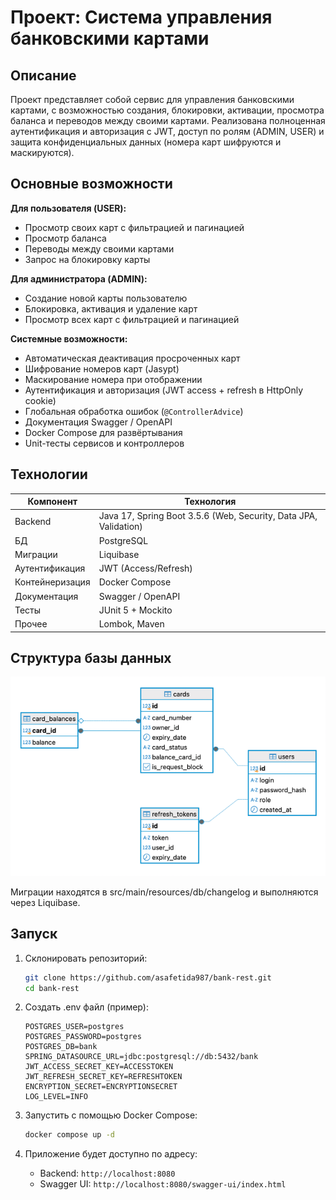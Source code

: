# Проект: Система управления банковскими картами

## Описание

Проект представляет собой сервис для управления банковскими картами, с возможностью создания, блокировки, активации, просмотра баланса и переводов между своими картами. Реализована полноценная аутентификация и авторизация с JWT, доступ по ролям (ADMIN, USER) и защита конфиденциальных данных (номера карт шифруются и маскируются).

## Основные возможности

**Для пользователя (USER):**
- Просмотр своих карт с фильтрацией и пагинацией
- Просмотр баланса
- Переводы между своими картами
- Запрос на блокировку карты

**Для администратора (ADMIN):**
- Создание новой карты пользователю
- Блокировка, активация и удаление карт
- Просмотр всех карт с фильтрацией и пагинацией

**Системные возможности:**
- Автоматическая деактивация просроченных карт
- Шифрование номеров карт (Jasypt)
- Маскирование номера при отображении
- Аутентификация и авторизация (JWT access + refresh в HttpOnly cookie)
- Глобальная обработка ошибок (`@ControllerAdvice`)
- Документация Swagger / OpenAPI
- Docker Compose для развёртывания
- Unit-тесты сервисов и контроллеров

## Технологии

| Компонент | Технология                                                       |
|-----------|------------------------------------------------------------------|
| Backend | Java 17, Spring Boot 3.5.6 (Web, Security, Data JPA, Validation) |
| БД | PostgreSQL                                                       |
| Миграции | Liquibase                                                        |
| Аутентификация | JWT (Access/Refresh)                                             |
| Контейнеризация | Docker Compose                                                   |
| Документация | Swagger / OpenAPI                                                |
| Тесты | JUnit 5 + Mockito                                                |
| Прочее | Lombok, Maven                                                    |

## Структура базы данных

![img.png](img.png)

Миграции находятся в src/main/resources/db/changelog и выполняются через Liquibase.

## Запуск

1. Склонировать репозиторий:

   ```bash
   git clone https://github.com/asafetida987/bank-rest.git
   cd bank-rest
   ```
2. Создать .env файл (пример):
   ```
   POSTGRES_USER=postgres
   POSTGRES_PASSWORD=postgres
   POSTGRES_DB=bank
   SPRING_DATASOURCE_URL=jdbc:postgresql://db:5432/bank
   JWT_ACCESS_SECRET_KEY=ACCESSTOKEN
   JWT_REFRESH_SECRET_KEY=REFRESHTOKEN
   ENCRYPTION_SECRET=ENCRYPTIONSECRET
   LOG_LEVEL=INFO
   ```

3. Запустить с помощью Docker Compose:

   ```bash
   docker compose up -d
   ```
4. Приложение будет доступно по адресу:

    * Backend: `http://localhost:8080`
    * Swagger UI: `http://localhost:8080/swagger-ui/index.html`


